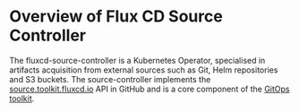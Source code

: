 # Overview of Flux CD Source Controller

The fluxcd-source-controller is a Kubernetes Operator, specialised in artifacts acquisition
from external sources such as Git, Helm repositories and S3 buckets.
The source-controller implements the
[source.toolkit.fluxcd.io](https://github.com/fluxcd/source-controller/tree/main/docs/spec/v1beta1) 
API in GitHub and is a core component of the [GitOps toolkit](https://toolkit.fluxcd.io).
